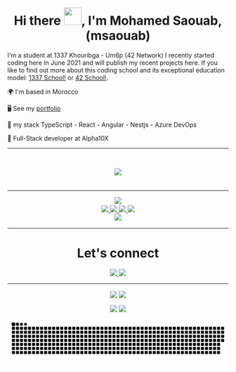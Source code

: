 <h1 align="center">
	Hi there <img src="https://user-images.githubusercontent.com/49567393/149633910-977f6211-103e-4220-b74d-8bf8cd9a896f.gif" width="40" height="40">, I'm Mohamed Saouab, (msaouab)</h1>

<p align="start">
	I'm a student at 1337 Khouribga - Um6p (42 Network) I recently started coding here In June 2021 and will publish my recent projects here. If you 
	like to find out more about this coding school and its exceptional education model: <a href="https://1337.ma/en/" target="_blank">1337 School!</a> or <a href="https://42.fr/en/homepage/" target="_blank">42 School!</a>.
</p>
<p align="start">🌍  I'm based in Morocco</p>
<p align="start">🖥️  See my <a href="https://msaouab.netlify.app/" target="_blank" >portfolio</a></p>
<p align="start">🧠  my stack TypeScript - React - Angular - Nestjs - Azure DevOps</p>
<p align="start">🤝  Full-Stack developer at Alpha10X</p>

---

</br>

<p align="center">
	<img src="https://user-images.githubusercontent.com/49567393/132992023-9715d770-4225-497a-9eea-041e3d037186.gif" /><br><br>
</p>

---

<p align="center" width="100%">
	<a href="https://github.com/msaouab?tab=repositories" target="_blank">
		<img height="205em" src="https://github-profile-summary-cards.vercel.app/api/cards/profile-details?username=msaouab&theme=dark"/>
	</a>
	<br/>
	<a href="https://github.com/msaouab?tab=repositories" target="_blank">
		<img height="210em" src="https://github-profile-summary-cards.vercel.app/api/cards/productive-time?username=msaouab&theme=dark"/>
	</a>
	<a href="https://github.com/msaouab?tab=repositories" target="_blank">
		<img height="210em" src="https://github-profile-summary-cards.vercel.app/api/cards/stats?username=msaouab&theme=dark"/>
	</a>
	<a href="https://github.com/msaouab?tab=repositories" target="_blank">
		<img height="210em" src="https://github-profile-summary-cards.vercel.app/api/cards/most-commit-language?username=msaouab&theme=dark"/>
	</a>
	<a href="https://github.com/msaouab?tab=repositories" target="_blank">
		<img height="210em" src="https://github-profile-summary-cards.vercel.app/api/cards/repos-per-language?username=msaouab&theme=dark"/>
	</a>
	<br/>
	<a href="https://github.com/msaouab?tab=repositories" target="_blank">
		<img height="210em" src="https://github-readme-stats.vercel.app/api/top-langs/?username=msaouab&langs_count=8&layout=compact&theme=dark"/>
	</a>
	<br/>
</p>

---

<h1 align="center">Let's connect</h1>

<p align="center">
	<a href="https://www.linkedin.com/in/msaouab" text-decoration="none">
		<img src="https://img.shields.io/badge/LinkedIn-0077B5?style=for-the-badge&logo=linkedin&logoColor=white"/>
	</a>
	<a href="https://twitter.com/msaouab" text-decoration="none">
		<img src="https://img.shields.io/badge/Twitter-1DA1F2?style=for-the-badge&logo=twitter&logoColor=white"/>
	</a>
</p>

---

<div align="center">
	<p align="center">
		<img align="center" src="https://komarev.com/ghpvc/?username=msaouab&color=blue&style=for-the-badge&label=visitors" />
		<img align="center" src="https://img.shields.io/github/followers/msaouab?color=blue&style=for-the-badge" />
	</p>
	<p align="center">
		<img align="center" src="https://img.shields.io/github/stars/msaouab?color=blue&style=for-the-badge" />
		<img align="center" src="https://komarev.com/ghpvc/?username=msaouab&&color=blue&style=for-the-badge">
	</p>
</div>

<p align="center">
	<img src="https://github.com/msaouab/msaouab/blob/output/github-contribution-grid-snake-dark.svg?palette=github-dark">
</p>
